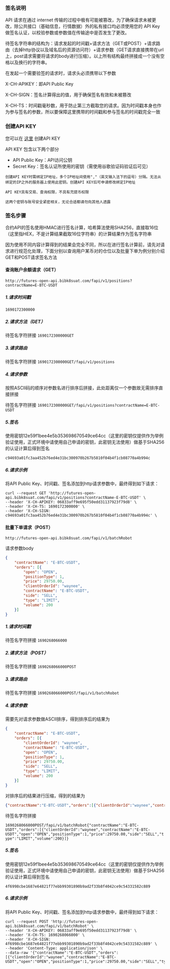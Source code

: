 ### 签名说明

API 请求在通过 internet 传输的过程中极有可能被篡改，为了确保请求未被更改，除公共接口（基础信息，行情数据）外的私有接口均必须使用您的 API Key 做签名认证，以校验参数或参数值在传输途中是否发生了更改。

待签名字符串的结构为：请求发起的时间戳+请求方法（GET或POST）+请求路由（去掉http协议以及域名后的资源访问符）+请求参数（GET请求直接携带在url上，post请求需要将请求的body进行压缩）。以上所有结构最终拼接成一个没有空格以及换行的字符串。

在发起一个需要验签的请求时，请求头必须携带以下参数

X-CH-APIKEY：即API Public Key

X-CH-SIGN：签名计算得出的值，用于确保签名有效和未被篡改

X-CH-TS：时间戳毫秒数，用于防止第三方截取您的请求。因为时间戳本身也作为参与签名的参数，所以要保障这里携带的时间戳和参与签名的时间戳完全一致

### 创建API KEY

您可以在 [这里](https://www.bibkvip.com/zh_CN/personal/apiManagement) 创建API KEY

API KEY 包含以下两个部分

- API Public Key：API访问公钥
- Secret Key：签名认证所使用的密钥（需使用谷歌验证码验证后可见）

~~~
创建API KEY时需绑定IP地址，多个IP地址间使用","（英文输入法下的逗号）分隔。无法从绑定的IP之外的服务器上使用此密钥。创建API KEY后可申请修改绑定IP地址
~~~

~~~
API KEY具有交易、查询权限，不具有充提币权限
~~~

~~~
这两个密钥与账号安全紧密相关，无论合适都请勿向其他人透露
~~~

### 签名步骤

合约API的签名使用HMAC进行签名计算，哈希算法使用SHA256，直接取16位（这里指HEX，不是计算结果截取16位字符串）的计算结果作为签名字符串

因为使用不同内容计算得到的结果会完全不同，所以在进行签名计算前，请先对请求进行规范化处理，下面分别以查询用户某币对的仓位以及批量下单为例分别介绍GET和POST请求签名方法

#### 查询账户余额请求（GET）

`http://futures-open-api.bibk8suat.com/fapi/v1/positions?contractName=E-BTC-USDT`

##### 1.请求时间戳

`1690172300000`

##### 2.请求方法（GET）

待签名字符拼接 `1690172300000GET`

##### 3.请求路由 

待签名字符拼接 `1690172300000GET/fapi/v1/positions`

##### 4.请求参数 

按照ASCII码的顺序对参数名进行排序后拼接，此处距离仅一个参数故无需排序直接拼接

待签名字符拼接 `1690172300000GET/fapi/v1/positions?contractName=E-BTC-USDT`

##### 5.签名

使用密钥12e59f1bee4e5b353698670549ce64cc（这里的密钥仅提供作为举例验证使用，正式环境中请使用自己申请的密钥，此密钥无法使用）做基于SHA256的认证计算后得到签名

`c94693a01fc3aa452b76ed4e31bc300970b267b5810f04b4f1cb08770a4b994c`

##### 6.请求示例

将API Public Key、时间戳、签名添加到http请求参数中，最终得到如下请求：

~~~shell
curl --request GET 'http://futures-open-api.bibk8suat.com/fapi/v1/positions?contractName-E-BTC-USDT' \
--header 'X-CH-APIKEY: 06833aff9e695f50edd31137923f79d8' \
--header 'X-CH-TS: 1690172300000' \
--header 'X-CH-SIGN: c94693a01fc3aa452b76ed4e31bc300970b267b5810f04b4f1cb08770a4b994c' \
~~~

#### 批量下单请求（POST）

`http://futures-open-api.bibk8suat.com/fapi/v1/batchRobot`

请求参数body

~~~json
{
	"contractName": "E-BTC-USDT",
	"orders": [{
        "open": "OPEN",
		"positionType": 1,
		"price": 29750.00,
		"clientOrderId": "waynee",
		"contractName": "E-BTC-USDT",
		"side": "SELL",
		"type": "LIMIT",
		"volume": 200
	}]
}
~~~

##### 1.请求时间戳

待签名字符拼接 `1690268066000`

##### 2.请求方法（POST）

待签名字符拼接 `1690268066000POST`

##### 3.请求路由

待签名字符拼接 `1690268066000POST/fapi/v1/batchRobot`

##### 4.请求参数

需要先对请求参数做ASCII排序，得到排序后的结果为

~~~json
{
	"contractName": "E-BTC-USDT",
	"orders": [{
		"clientOrderId": "waynee",
		"contractName": "E-BTC-USDT",
		"open": "OPEN",
		"positionType": 1,
		"price": 29750.00,
		"side": "SELL",
		"type": "LIMIT",
		"volume": 200
	}]
}
~~~

对排序后的结果进行压缩，得到的结果为

~~~json
{"contractName":"E-BTC-USDT","orders":[{"clientOrderId":"waynee","contractName":"E-BTC-USDT","open":"OPEN","positionType":1,"price":29750.00,"side":"SELL","type":"LIMIT","volume":200}]}
~~~

待签名字符拼接

`1690268066000POST/fapi/v1/batchRobot{"contractName":"E-BTC-USDT","orders":[{"clientOrderId":"waynee","contractName":"E-BTC-USDT","open":"OPEN","positionType":1,"price":29750.00,"side":"SELL","type":"LIMIT","volume":200}]}`

##### 5.签名

使用密钥12e59f1bee4e5b353698670549ce64cc（这里的密钥仅提供作为举例验证使用，正式环境中请使用自己申请的密钥，此密钥无法使用）做基于SHA256的认证计算后得到签名

`4f6998cbe1687e64821f77ebb99301890b9ad2f33b8f4042ce9c54331582c889`

##### 6.请求示例

将API Public Key、时间戳、签名添加到http请求参数中，最终得到如下请求：

~~~shell
curl --request POST 'http://futures-open-api.bibk8suat.com/fapi/v1/batchRobot' \
--header 'X-CH-APIKEY: 06833aff9e695f50edd31137923f79d8' \
--header 'X-CH-TS: 1690268066000' \
--header 'X-CH-SIGN: 4f6998cbe1687e64821f77ebb99301890b9ad2f33b8f4042ce9c54331582c889' \
--header 'Content-Type: application/json' \
--data-raw '{"contractName":"E-BTC-USDT","orders":[{"clientOrderId":"waynee","contractName":"E-BTC-USDT","open":"OPEN","positionType":1,"price":29750.00,"side":"SELL","type":"LIMIT","volume":200}]}'
~~~

